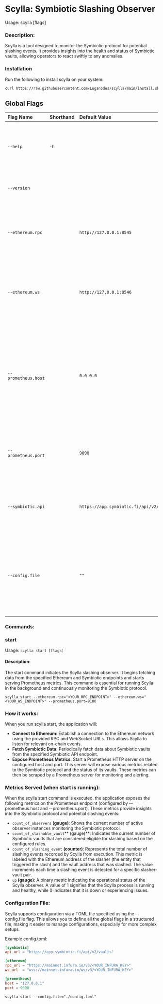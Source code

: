 # Scylla: Symbiotic Slashing Observer
Usage: scylla <command> [flags]

### Description:

Scylla is a tool designed to monitor the Symbiotic protocol for potential slashing events. It provides insights into the health and status of Symbiotic vaults, allowing operators to react swiftly to any anomalies.

### Installation
Run the following to install scylla on your system:

```bash
curl https://raw.githubusercontent.com/Luganodes/scylla/main/install.sh | sudo bash
``` 
## Global Flags

| Flag Name           | Shorthand | Default Value                 | Description                                                                      |
| :------------------ | :-------- | :---------------------------- | :------------------------------------------------------------------------------- |
| `--help`            | `-h`      |                               | Show context-sensitive help. Displays available commands and flags.              |
| `--version`         |           |                               | Show the current version of the Scylla application.                             |
| `--ethereum.rpc`    |           | `http://127.0.0.1:8545`       | The URL of the Ethereum RPC endpoint that Scylla will connect to for on-chain data. |
| `--ethereum.ws`     |           | `http://127.0.0.1:8546`       | The URL of the Ethereum WebSocket endpoint that Scylla will subscribe to for real-time event updates. |
| `--prometheus.host` |           | `0.0.0.0`                     | The network interface address on which the Prometheus metrics server will listen for incoming scrape requests. `0.0.0.0` means it will listen on all available network interfaces. |
| `--prometheus.port` |           | `9090`                        | The TCP port number on which the Prometheus metrics server will be accessible.      |
| `--symbiotic.api`   |           | `https://app.symbiotic.fi/api/v2/vaults` | The base URL of the Symbiotic API endpoint used to fetch information about Symbiotic vaults. |
| `--config.file`     |           | `""`                          | **[OPTIONAL]** Specifies the path to a TOML configuration file. Settings defined in this file will take precedence over any command-line flags. |

### Commands:

### start
Usage: `scylla start [flags]`

#### Description:

The start command initiates the Scylla slashing observer. It begins fetching data from the specified Ethereum and Symbiotic endpoints and starts serving Prometheus metrics. This command is essential for running Scylla in the background and continuously monitoring the Symbiotic protocol.


```
scylla start --ethereum.rpc="<YOUR_RPC_ENDPOINT>" --ethereum.ws="<YOUR_WS_ENDPOINT>" --prometheus.port=9100
``` 

### How it works:

When you run scylla start, the application will:

- **Connect to Ethereum**: Establish a connection to the Ethereum network using the provided RPC and WebSocket URLs. This allows Scylla to listen for relevant on-chain events.
- **Fetch Symbiotic Data**: Periodically fetch data about Symbiotic vaults from the specified Symbiotic API endpoint.
- **Expose Prometheus Metrics**: Start a Prometheus HTTP server on the configured host and port. This server will expose various metrics related to the Symbiotic protocol and the status of its vaults. These metrics can then be scraped by a Prometheus server for monitoring and alerting.
### Metrics Served (when start is running):

When the scylla start command is executed, the application exposes the following metrics on the Prometheus endpoint (configured by --prometheus.host and --prometheus.port). These metrics provide insights into the Symbiotic protocol and potential slashing events:

- `count_of_observers` **(gauge)**: Shows the current number of active observer instances monitoring the Symbiotic protocol.
- `count_of_slashable_vault`** (gauge)**: Indicates the current number of Symbiotic vaults that are considered eligible for slashing based on the configured rules.
- `count_of_slashing_event` **(counter)**: Represents the total number of slashing events recorded by Scylla from execution. This metric is labeled with the Ethereum address of the slasher (the entity that triggered the slash) and the vault address that was slashed. The value increments each time a slashing event is detected for a specific slasher-vault pair.
- `up` **(gauge)**: A binary metric indicating the operational status of the Scylla observer. A value of 1 signifies that the Scylla process is running and healthy, while 0 indicates that it is down or experiencing issues.


### Configuration File:

Scylla supports configuration via a TOML file specified using the --config.file flag. This allows you to define all the global flags in a structured file, making it easier to manage configurations, especially for more complex setups.

Example config.toml:

```toml
[symbiotic]
api_url = "https://app.symbiotic.fi/api/v2/vaults"

[ethereum]
rpc_url = "https://mainnet.infura.io/v3/<YOUR_INFURA_KEY>"
ws_url  = "wss://mainnet.infura.io/ws/v3/<YOUR_INFURA_KEY>"

[prometheus]
host = "127.0.0.1"
port = 9090
```


```
scylla start --config.file="./config.toml"
```

